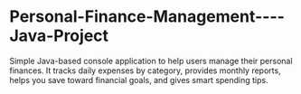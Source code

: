 # Personal-Finance-Management----Java-Project
Simple Java-based console application to help users manage their personal finances. It tracks daily expenses by category, provides monthly reports, helps you save toward financial goals, and gives smart spending tips.
